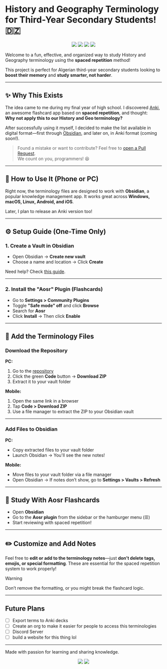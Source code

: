 # History and Geography Terminology for Third-Year Secondary Students! 🇩🇿

<p align="center">
	<a><img src="https://img.shields.io/github/repo-size/Mouadhbendjedidi/Hisgeo-terminology?colorA=363a4f&colorB=f9e2af&style=for-the-badge&logo=databricks&logoColor=f9e2af"></a>
	<a href="https://github.com/Mouadhbendjedidi/Hisgeo-terminology/issues"><img src="https://img.shields.io/github/issues/Mouadhbendjedidi/Hisgeo-terminology?colorA=363a4f&colorB=cba6f7&style=for-the-badge&logo=hoppscotch&logoColor=cba6f7"></a>
	<a href="https://github.com/Mouadhbendjedidi/Hisgeo-terminology/contributors"><img src="https://img.shields.io/github/contributors/Mouadhbendjedidi/Hisgeo-terminology?colorA=363a4f&colorB=a6e3a1&style=for-the-badge&logo=starship&logoColor=a6e3a1"></a>
 <a href="https://conventionalcommits.org"><img src="https://img.shields.io/badge/Conventional%20Commits-1.0.0-%23FE5196-%23363A4F?logo=conventionalcommits&logoColor=white"></a>
</p>

Welcome to a fun, effective, and organized way to study History and Geography terminology using the **spaced repetition** method!

This project is perfect for Algerian third-year secondary students looking to **boost their memory** and **study smarter, not harder**.

---

## ✨ Why This Exists

The idea came to me during my final year of high school. I discovered [Anki](https://apps.ankiweb.net/), an awesome flashcard app based on **spaced repetition**, and thought:  
**Why not apply this to our History and Geo terminology?**

After successfully using it myself, I decided to make the list available in digital format—first through [Obsidian](https://obsidian.md/), and later on, in Anki format (coming soon!).

> Found a mistake or want to contribute? Feel free to [open a Pull Request](https://github.com/Mouadhbendjedidi/hisgeo-Terminology/pulls).  
> We count on you, programmers! 😆

---

## 📱 How to Use It (Phone or PC)

Right now, the terminology files are designed to work with **Obsidian**, a popular knowledge management app. It works great across **Windows, macOS, Linux, Android, and iOS**.

Later, I plan to release an Anki version too!

---

## ⚙️ Setup Guide (One-Time Only)

### 1. Create a Vault in Obsidian

- Open Obsidian → **Create new vault**
- Choose a name and location → Click **Create**

Need help? Check [this guide](https://help.obsidian.md/Getting+started/Creating+your+vault).

---

### 2. Install the "Aosr" Plugin (Flashcards)

- Go to **Settings > Community Plugins**
- Toggle **"Safe mode" off** and click **Browse**
- Search for **Aosr**
- Click **Install** → Then click **Enable**

---

## 📂 Add the Terminology Files

### Download the Repository

**PC:**

1. Go to the [repository](https://github.com/Mouadhbendjedidi/hisgeo-Terminology)
2. Click the green **Code** button → **Download ZIP**
3. Extract it to your vault folder

**Mobile:**

1. Open the same link in a browser
2. Tap **Code > Download ZIP**
3. Use a file manager to extract the ZIP to your Obsidian vault

---

### Add Files to Obsidian

**PC:**

- Copy extracted files to your vault folder
- Launch Obsidian → You'll see the new notes!

**Mobile:**

- Move files to your vault folder via a file manager
- Open Obsidian → If notes don’t show, go to **Settings > Vaults > Refresh**

---

## 🧠 Study With Aosr Flashcards

- Open **Obsidian**
- Go to the **Aosr plugin** from the sidebar or the hamburger menu (☰)
- Start reviewing with spaced repetition!

---

## ✏️ Customize and Add Notes

Feel free to **edit or add to the terminology notes**—just **don’t delete tags, emojis, or special formatting**. These are essential for the spaced repetition system to work properly!

> [!WARNING]  
> Don’t remove the formatting, or you might break the flashcard logic.

---

## Future Plans

- [ ] Export terms to Anki decks
- [ ] Create an org to make it easier for people to access this terminologies
- [ ] Discord Server
- [ ] build a website for this thing lol

---

Made with passion for learning and sharing knowledge.

<p align="center"> 
         <a href="https://www.instagram.com/Mouadhbendjedidi"><img src="https://img.shields.io/badge/Instagram-E4405F?style=for-the-badge&logo=instagram&logoColor=ffffff"></a> 
         <a href="https://x.com/mouadhbendjedid"><img src="https://img.shields.io/badge/Twitter-000000?style=for-the-badge&logo=x&logoColor=ffffff"></a> 
 </p>

